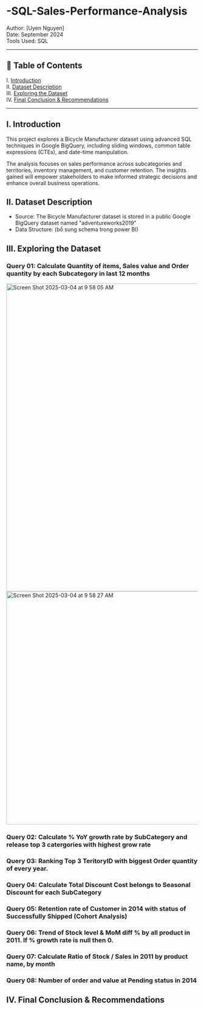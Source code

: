 # -SQL-Sales-Performance-Analysis

Author: [Uyen Nguyen]  
Date: September 2024  
Tools Used: SQL 

---

## 📑 Table of Contents  
I. [Introduction](#i-introduction)  
II. [Dataset Description](#ii-dataset-description)  
III. [Exploring the Dataset](#iii-exploring-the-dataset)  
IV. [Final Conclusion & Recommendations](#iv-final-conclusion--recommendations)

---

## I. Introduction

This project explores a Bicycle Manufacturer dataset using advanced SQL techniques in Google BigQuery, including sliding windows, common table expressions (CTEs), and date-time manipulation. 

The analysis focuses on sales performance across subcategories and territories, inventory management, and customer retention. The insights gained will empower stakeholders to make informed strategic decisions and enhance overall business operations.

## II. Dataset Description

- Source: The Bicycle Manufacturer dataset is stored in a public Google BigQuery dataset named "adventureworks2019"
- Data Structure: (bổ sung schema trong power BI)





## III. Exploring the Dataset

### Query 01: Calculate Quantity of items, Sales value and Order quantity by each Subcategory in  last 12 months
<img width="812" alt="Screen Shot 2025-03-04 at 9 58 05 AM" src="https://github.com/user-attachments/assets/20837cb0-1a83-4f81-ac84-f8d6a0e80a81" />

<img width="615" alt="Screen Shot 2025-03-04 at 9 58 27 AM" src="https://github.com/user-attachments/assets/9c3100ca-cd45-450b-97fb-68a0e5b9659d" />

### Query 02: Calculate % YoY growth rate by SubCategory and release top 3 catergories with highest grow rate


### Query 03: Ranking Top 3 TeritoryID with biggest Order quantity of every year. 


### Query 04: Calculate Total Discount Cost belongs to Seasonal Discount for each SubCategory


### Query 05: Retention rate of Customer in 2014 with status of Successfully Shipped (Cohort Analysis) 


### Query 06: Trend of Stock level & MoM diff % by all product in 2011. If % growth rate is null then 0.



### Query 07: Calculate Ratio of Stock / Sales in 2011 by product name, by month

### Query 08: Number of order and value at Pending status in 2014





## IV. Final Conclusion & Recommendations 

